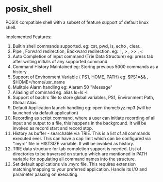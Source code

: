 # posix_shell

POSIX compatible shell with a subset of feature support of default linux shell.

Implemented Features:

1. Builtin shell commands supported. eg: cat, pwd, ls, echo , clear..
2. Pipe , Forward redirection, Backward redirection. eg: | , > , >> , <
3. Auto Completion of input command (Trie Data Structure) eg: press tab after writing initials of any supported command.
4. Command History Maintained eg: Storing previous 5000 commands as a history
5. Support of Environment Variable ( PS1, HOME, PATH) eg: $PS1=&& , $HOME=/home/usr_name
6. Mulitple Alarm handling eg: Alaram 50 "Message"
7. Aliasing of command eg: alias ls=ls -l
8. Support of bachrc file to store global variables, PS1, Environment Path, Global Alias
9. Default Application launch handling eg: open /home/xyz.mp3 (will be launched via default application)
11. Recording as script command, where a user can initiate recording
of all input and output to a file, this happens in the
background. It will be invoked as record start and record stop.
12. History as buffer - searchable via TRIE. This is a list of all
commands executed ever. This can have a cap limit which can be
configured via “.myrc” file in HISTSIZE variable. It will be
invoked as history.
13. TRIE data structure for tab completion support is needed. List of
directories to be traversed on startup which are mentioned in
PATH variable for populating all command names into the
structure.
14. Set default applications via .myrc file. This requires extension
matching/mapping to your preferred application. Handle its I/O
and parameter passing on executing.
